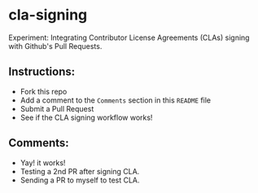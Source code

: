 # cla-signing
Experiment: Integrating Contributor License Agreements (CLAs) signing with Github's Pull Requests.

## Instructions:
- Fork this repo
- Add a comment to the `Comments` section in this `README` file
- Submit a Pull Request
- See if the CLA signing workflow works!

## Comments:
- Yay! it works!
- Testing a 2nd PR after signing CLA.
- Sending a PR to myself to test CLA.
